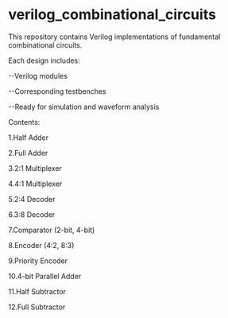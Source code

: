 # verilog_combinational_circuits
This repository contains Verilog implementations of fundamental combinational circuits.

Each design includes:

--Verilog modules

--Corresponding testbenches

--Ready for simulation and waveform analysis

Contents:

1.Half Adder

2.Full Adder

3.2:1 Multiplexer

4.4:1 Multiplexer

5.2:4 Decoder

6.3:8 Decoder

7.Comparator (2-bit, 4-bit)

8.Encoder (4:2, 8:3)

9.Priority Encoder

10.4-bit Parallel Adder

11.Half Subtractor 

12.Full Subtractor
